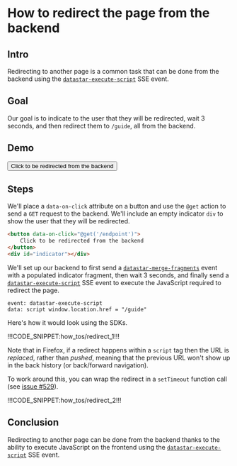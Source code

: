 # How to redirect the page from the backend

## Intro

Redirecting to another page is a common task that can be done from the backend using the [`datastar-execute-script`](/reference/sse_events#datastar-execute-script) SSE event.

## Goal

Our goal is to indicate to the user that they will be redirected, wait 3 seconds, and then redirect them to `/guide`, all from the backend.

## Demo

<button data-on-click="@get('/how_tos/redirect/data')" class="btn btn-primary font-bold">
Click to be redirected from the backend
</button>
<br/>
<span id="indicator" class="text-primary font-bold"></span>

## Steps

We'll place a `data-on-click` attribute on a button and use the `@get` action to send a `GET` request to the backend. We'll include an empty indicator `div` to show the user that they will be redirected.

```html
<button data-on-click="@get('/endpoint')">
    Click to be redirected from the backend
</button>
<div id="indicator"></div>
```

We'll set up our backend to first send a [`datastar-merge-fragments`](/reference/sse_events#datastar-merge-fragments) event with a populated indicator fragment, then wait 3 seconds, and finally send a [`datastar-execute-script`](/reference/sse_events#datastar-execute-script) SSE event to execute the JavaScript required to redirect the page.

```
event: datastar-execute-script
data: script window.location.href = "/guide"
```

Here's how it would look using the SDKs.

!!!CODE_SNIPPET:how_tos/redirect_1!!!

Note that in Firefox, if a redirect happens within a `script` tag then the URL is _replaced_, rather than _pushed_, meaning that the previous URL won't show up in the back history (or back/forward navigation).

To work around this, you can wrap the redirect in a `setTimeout` function call (see [issue #529](https://github.com/starfederation/datastar/issues/529)).

!!!CODE_SNIPPET:how_tos/redirect_2!!!

## Conclusion

Redirecting to another page can be done from the backend thanks to the ability to execute JavaScript on the frontend using the [`datastar-execute-script`](/reference/sse_events#datastar-execute-script) SSE event.
